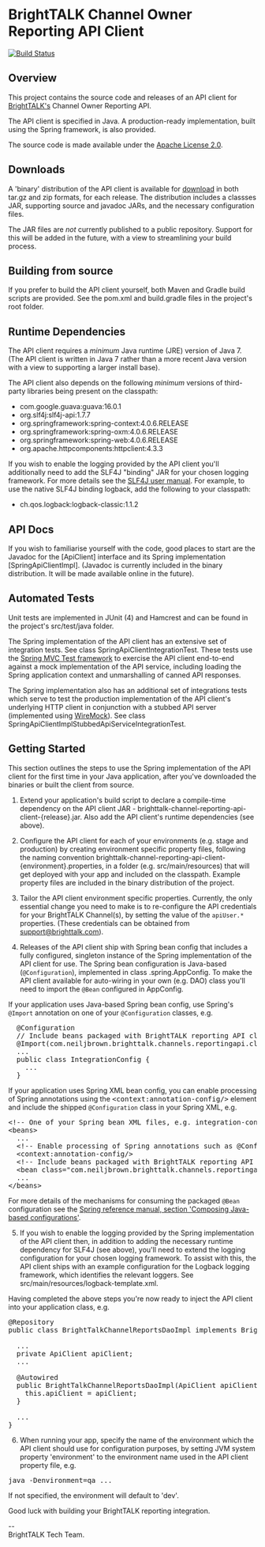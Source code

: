 # BrightTALK Channel Owner Reporting API Client

[![Build Status](https://travis-ci.org/BrightTALK/brighttalk-channel-reporting-api-client.svg?branch=master)](https://travis-ci.org/BrightTALK/brighttalk-channel-reporting-api-client)

## Overview
This project contains the source code and releases of an API client for [BrightTALK's](https://www.brighttalk.com/) 
Channel Owner Reporting API.

The API client is specified in Java. A production-ready implementation, built using the Spring framework, is also 
provided.  

The source code is made available under the [Apache License 2.0](http://en.wikipedia.org/wiki/Apache_License). 

## Downloads
A 'binary' distribution of the API client is available for [download](https://github.com/neiljbrown/brighttalk-channel-reporting-api-client/releases) in both tar.gz and zip formats, for each release. The distribution includes a classses JAR, supporting 
source and javadoc JARs, and the necessary configuration files.   
  
The JAR files are _not_ currently published to a public repository. Support for this will be added in the future, with a 
view to streamlining your build process.   

## Building from source
If you prefer to build the API client yourself, both Maven and Gradle build scripts are provided. See the pom.xml and 
build.gradle files in the project's root folder.

## Runtime Dependencies
The API client requires a _minimum_ Java runtime (JRE) version of Java 7. (The API client is written in Java 7 rather 
than a more recent Java version with a view to supporting a larger install base).

The API client also depends on the following _minimum_ versions of third-party libraries being present on the 
classpath: 

* com.google.guava:guava:16.0.1
* org.slf4j:slf4j-api:1.7.7
* org.springframework:spring-context:4.0.6.RELEASE
* org.springframework:spring-oxm:4.0.6.RELEASE 
* org.springframework:spring-web:4.0.6.RELEASE
* org.apache.httpcomponents:httpclient:4.3.3
 
If you wish to enable the logging provided by the API client you'll additionally need to add the SLF4J "binding" JAR for 
your chosen logging framework. For more details see the [SLF4J user manual](http://www.slf4j.org/manual.html). For 
example, to use the native SLF4J binding logback, add the following to your classpath:

* ch.qos.logback:logback-classic:1.1.2  

## API Docs
If you wish to familiarise yourself with the code, good places to start are the Javadoc for the [ApiClient] interface 
and its Spring implementation [SpringApiClientImpl]. (Javadoc is currently included in the binary distribution. It 
will be made available online in the future).

## Automated Tests
Unit tests are implemented in JUnit (4) and Hamcrest and can be found in the project's src/test/java folder.

The Spring implementation of the API client has an extensive set of integration tests. See class 
SpringApiClientIntegrationTest. These tests use the 
[Spring MVC Test framework](http://docs.spring.io/spring/docs/current/spring-framework-reference/htmlsingle/#spring-mvc-test-framework) 
to exercise the API client end-to-end against a mock implementation of the API service, including loading the Spring 
application context and unmarshalling of canned API responses.

The Spring implementation also has an additional set of integrations tests which serve to test the production 
implementation of the API client's underlying HTTP client in conjunction with a stubbed API server (implemented using 
[WireMock](http://wiremock.org/)). See class SpringApiClientImplStubbedApiServiceIntegrationTest.     

## Getting Started
This section outlines the steps to use the Spring implementation of the API client for the first time in your Java 
application, after you've downloaded the binaries or built the client from source.

1) Extend your application's build script to declare a compile-time dependency on the API client JAR - 
brighttalk-channel-reporting-api-client-{release}.jar. Also add the API client's runtime dependencies (see above).

2) Configure the API client for each of your environments (e.g. stage and production) by creating environment specific 
property files, following the naming convention brighttalk-channel-reporting-api-client-{environment}.properties, in a 
folder (e.g. src/main/resources) that will get deployed with your app and included on the classpath. Example property 
files are included in the binary distribution of the project.

3) Tailor the API client environment specific properties. Currently, the only essential change you need to make 
is to re-configure the API credentials for your BrightTALK Channel(s), by setting the value of the `apiUser.*` properties. 
(These credentials can be obtained from <support@brighttalk.com>). 

4) Releases of the API client ship with Spring bean config that includes a fully configured, singleton instance of the 
Spring implementation of the API client for use. The Spring bean configuration is Java-based (`@Configuration`), 
implemented in class .spring.AppConfig. To make the API client available for auto-wiring in your own (e.g. DAO) class 
you'll need to import the `@Bean` configured in AppConfig.

If your application uses Java-based Spring bean config, use Spring's `@Import` annotation on one of your `@Configuration` 
classes, e.g. 

<pre>
  @Configuration  
  // Include beans packaged with BrightTALK reporting API client, to get a fully configured instance of ApiClient  
  @Import(com.neiljbrown.brighttalk.channels.reportingapi.client.spring.AppConfig.class)  
  ...  
  public class IntegrationConfig {  
    ...  
  }
</pre>

If your application uses Spring XML bean config, you can enable processing of Spring annotations using the <tt>&lt;context:annotation-config/></tt> element and include the shipped `@Configuration` class in your Spring XML, e.g.
<pre>
&lt;!-- One of your Spring bean XML files, e.g. integration-config.xml -->
&lt;beans>
  ...
  &lt;!-- Enable processing of Spring annotations such as @Configuration -->
  &lt;context:annotation-config/>
  &lt;!-- Include beans packaged with BrightTALK reporting API client, to get a fully configured instance of ApiClient -->
  &lt;bean class="com.neiljbrown.brighttalk.channels.reportingapi.client.spring.AppConfig"/>  
  ...
&lt;/beans>
</pre>

For more details of the mechanisms for consuming the packaged `@Bean` configuration see the 
[Spring reference manual, section 'Composing Java-based configurations'](http://docs.spring.io/spring/docs/current/spring-framework-reference/htmlsingle/#beans-java-composing-configuration-classes).

5) If you wish to enable the logging provided by the Spring implementation of the API client then, in addition to 
adding the necessary runtime dependency for SLF4J (see above), you'll need to extend the logging configuration for your 
chosen logging framework. To assist with this, the API client ships with an example configuration for the Logback 
logging framework, which identifies the relevant loggers. See src/main/resources/logback-template.xml. 

Having completed the above steps you're now ready to inject the API client into your application class, e.g. 
<pre>
@Repository
public class BrightTalkChannelReportsDaoImpl implements BrightTalkChannelReportsDao {

  ...
  private ApiClient apiClient;
  ...

  @Autowired
  public BrightTalkChannelReportsDaoImpl(ApiClient apiClient) {
    this.apiClient = apiClient;
  }
  
  ...
}
</pre>

6) When running your app, specify the name of the environment which the API client should use for configuration 
purposes, by setting JVM system property 'environment' to the environment name used in the API client property file, 
e.g. 
<pre>java -Denvironment=qa ...</pre> 
If not specified, the environment will default to 'dev'.

Good luck with building your BrightTALK reporting integration. 
   
--    
BrightTALK Tech Team.